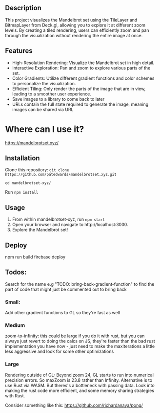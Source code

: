 ## Description

This project visualizes the Mandelbrot set using the TileLayer and BitmapLayer from Deck.gl, allowing you to explore it at different zoom levels. By creating a tiled rendering, users can efficiently zoom and pan through the visualization without rendering the entire image at once.

## Features

- High-Resolution Rendering: Visualize the Mandelbrot set in high detail.
- Interactive Exploration: Pan and zoom to explore various parts of the set.
- Color Gradients: Utilize different gradient functions and color schemes to personalize the visualization.
- Efficient Tiling: Only render the parts of the image that are in view, leading to a smoother user experience.
- Save images to a library to come back to later
- URLs contain the full state required to generate the image, meaning images can be shared via URL

# Where can I use it?

https://mandelbrotset.xyz/ 

## Installation

Clone this repository:
`git clone https://github.com/patedwards/mandelbrotset.xyz.git`

`cd mandelbrotset-xyz/` 

Run `npm install`

## Usage 

1. From within mandelbrotset-xyz, run `npm start`
2. Open your browser and navigate to http://localhost:3000.
3. Explore the Mandelbrot set!

## Deploy

npm run build
firebase deploy

## Todos:

Search for the name e.g "TODO: bring-back-gradient-function" to find the part of code that might just be commented out to bring back

### Small:

Add other gradient functions to GL so they're fast as well

### Medium

zoom-to-infinity: this could be large if you do it with rust, but you can always just revert to doing the calcs on JS, they're faster than the bad rust implementation you have now - just need to make the maxIterations a little less aggressive and look for some other optimizations


### Large

Rendering outside of GL: Beyond zoom 24, GL starts to run into numerical precision errors. So maxZoom is 23.8 rather than Infinity. Alternative is to use Rust via WASM. But theres's a bottleneck with passing data. Look into making the rust code more efficient, and some memory sharing strategies with Rust. 

Consider something like this: https://github.com/richardanaya/pong/